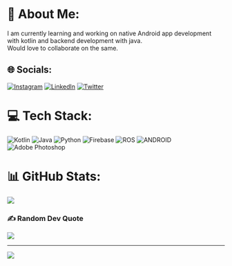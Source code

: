# 💫 About Me:
I am currently learning and working on native Android app development with kotlin and backend development with java.<br>Would love to collaborate on the same.


## 🌐 Socials:
[![Instagram](https://img.shields.io/badge/Instagram-%23E4405F.svg?logo=Instagram&logoColor=white)](https://instagram.com/sh1._71) [![LinkedIn](https://img.shields.io/badge/LinkedIn-%230077B5.svg?logo=linkedin&logoColor=white)](https://www.linkedin.com/m/in/sh171) [![Twitter](https://img.shields.io/badge/Twitter-%231DA1F2.svg?logo=Twitter&logoColor=white)](https://twitter.com/ShivanshTariyal) 

# 💻 Tech Stack:
![Kotlin](https://img.shields.io/badge/kotlin-%230095D5.svg?style=for-the-badge&logo=kotlin&logoColor=white) ![Java](https://img.shields.io/badge/java-%23ED8B00.svg?style=for-the-badge&logo=java&logoColor=white) ![Python](https://img.shields.io/badge/python-3670A0?style=for-the-badge&logo=python&logoColor=ffdd54) ![Firebase](https://img.shields.io/badge/firebase-%23039BE5.svg?style=for-the-badge&logo=firebase) ![ROS](https://img.shields.io/badge/ros-%230A0FF9.svg?style=for-the-badge&logo=ros&logoColor=white) ![ANDROID](https://img.shields.io/badge/android-%2320232a.svg?style=for-the-badge&logo=android&logoColor=%a4c639) ![Adobe Photoshop](https://img.shields.io/badge/adobephotoshop-%2331A8FF.svg?style=for-the-badge&logo=adobephotoshop&logoColor=white)
# 📊 GitHub Stats:
![](https://github-readme-streak-stats.herokuapp.com/?user=Shivansh771&theme=tokyonight&hide_border=false)<br/>



### ✍️ Random Dev Quote
![](https://quotes-github-readme.vercel.app/api?type=horizontal&theme=radical)

---
[![](https://visitcount.itsvg.in/api?id=Shivansh771&icon=0&color=0)](https://visitcount.itsvg.in)

<!-- Proudly created with GPRM ( https://gprm.itsvg.in ) -->
